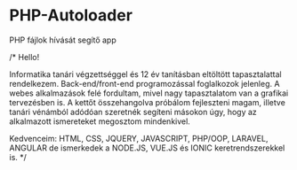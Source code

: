 # PHP-Autoloader
PHP fájlok hívását segítő app


/*
Hello! 

 Informatika tanári végzettséggel és 12 év tanításban eltöltött tapasztalattal rendelkezem. Back-end/front-end programozással foglalkozok jelenleg. A webes alkalmazások felé fordultam, mivel nagy tapasztalatom van a grafikai tervezésben is. A kettőt összehangolva próbálom fejleszteni magam, illetve tanári vénámból adódóan szeretnék segíteni másokon úgy, hogy az alkalmazott ismereteket megosztom mindenkivel.
 
Kedvenceim: HTML, CSS, JQUERY, JAVASCRIPT, PHP/OOP, LARAVEL, ANGULAR de ismerkedek a NODE.JS, VUE.JS és IONIC keretrendszerekkel is.
*/

